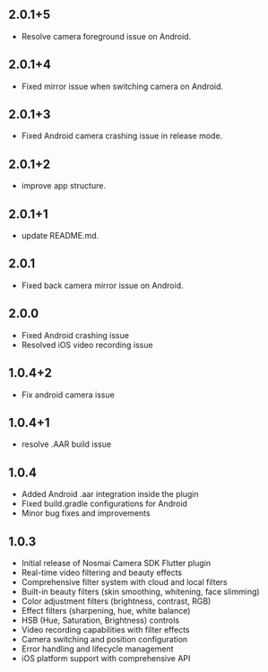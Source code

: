 ## 2.0.1+5
- Resolve camera foreground issue on Android.

## 2.0.1+4
- Fixed mirror issue when switching camera on Android.

## 2.0.1+3
- Fixed Android camera crashing issue in release mode.

## 2.0.1+2
- improve app structure.

## 2.0.1+1
- update README.md.

## 2.0.1
- Fixed back camera mirror issue on Android.

## 2.0.0
- Fixed Android crashing issue
- Resolved iOS video recording issue

## 1.0.4+2
- Fix android camera issue

## 1.0.4+1
- resolve .AAR build issue

## 1.0.4
- Added Android .aar integration inside the plugin
- Fixed build.gradle configurations for Android
- Minor bug fixes and improvements

## 1.0.3
- Initial release of Nosmai Camera SDK Flutter plugin
- Real-time video filtering and beauty effects
- Comprehensive filter system with cloud and local filters
- Built-in beauty filters (skin smoothing, whitening, face slimming)
- Color adjustment filters (brightness, contrast, RGB)
- Effect filters (sharpening, hue, white balance)
- HSB (Hue, Saturation, Brightness) controls
- Video recording capabilities with filter effects
- Camera switching and position configuration
- Error handling and lifecycle management
- iOS platform support with comprehensive API
